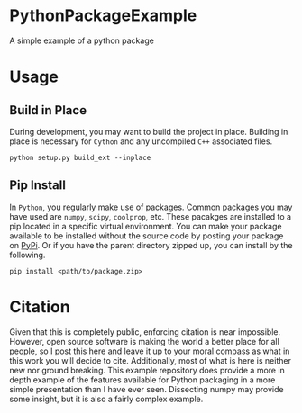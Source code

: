 # PythonPackageExample
A simple example of a python package

# Usage
## Build in Place
During development, you may want to build the project in place.
Building in place is necessary for `Cython` and any uncompiled `C++`
associated files.  
```
python setup.py build_ext --inplace
```

## Pip Install
In `Python`, you regularly make use of packages. Common packages you may have
used are `numpy`, `scipy`, `coolprop`, etc. These pacakges are installed to a 
pip located in a specific virtual environment. You can make your package
available to be installed without the source code by posting your package 
on  <a href="https://pypi.org/">PyPi</a>. Or if you have the parent directory 
zipped up, you can install by the following. 
```
pip install <path/to/package.zip>
``` 
# Citation
Given that this is completely public, enforcing citation is near impossible.
However, open source software is making the world a better place for all people, so 
I post this here and leave it up to your moral compass as what in this work 
you will decide to cite. Additionally, most of what is here is neither new nor 
ground breaking. This example repository does provide a more in depth 
example of the features available for Python packaging in a more simple 
presentation than I have ever seen. Dissecting numpy may provide some 
insight, but it is also a fairly complex example. 
